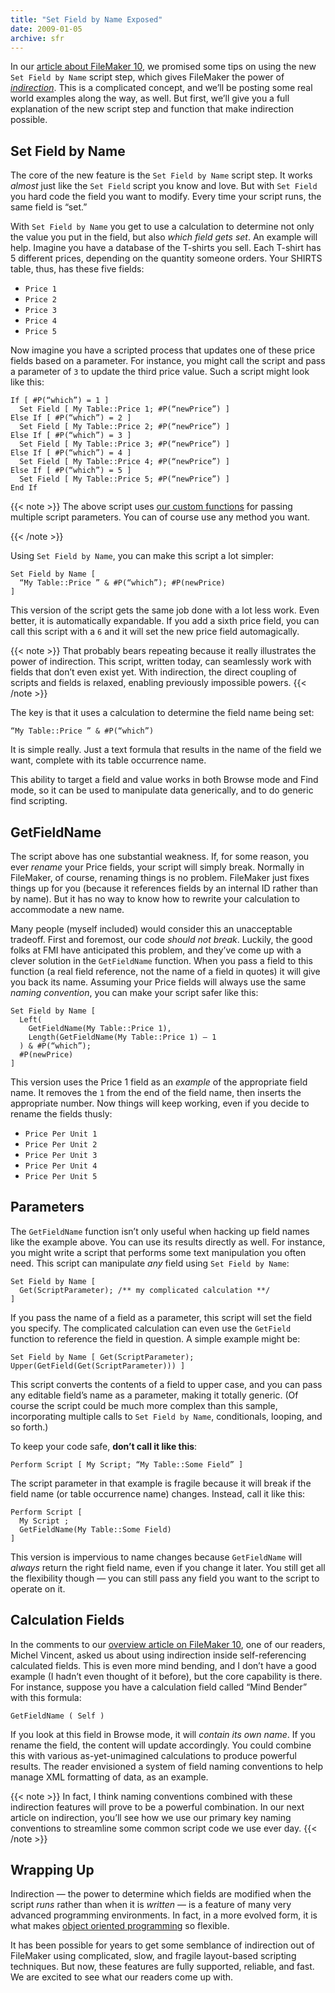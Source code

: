 ```yaml
---
title: "Set Field by Name Exposed"
date: 2009-01-05
archive: sfr
---
```


In our [article about FileMaker 10][fm10], we promised some tips on using the new `Set Field by Name` script step, which gives FileMaker the power of *[indirection][indirection]*. This is a complicated concept, and we’ll be posting some real world examples along the way, as well. But first, we’ll give you a full explanation of the new script step and function that make indirection possible.

[fm10]: ../welcome-filemaker-pro-10
[indirection]: http://en.wikipedia.org/wiki/Indirection

## Set Field by Name

The core of the new feature is the `Set Field by Name` script step. It works _almost_ just like the `Set Field` script you know and love. But with `Set Field` you hard code the field you want to modify. Every time your script runs, the same field is “set.”

With `Set Field by Name` you get to use a calculation to determine not only the value you put in the field, but also _which field gets set_. An example will help. Imagine you have a database of the T-shirts you sell. Each T-shirt has 5 different prices, depending on the quantity someone orders. Your SHIRTS table, thus, has these five fields:

* `Price 1`
* `Price 2`
* `Price 3`
* `Price 4`
* `Price 5`

Now imagine you have a scripted process that updates one of these price fields based on a parameter. For instance, you might call the script and pass a parameter of `3` to update the third price value. Such a script might look like this:

```
If [ #P(“which”) = 1 ]
  Set Field [ My Table::Price 1; #P(“newPrice”) ]
Else If [ #P(“which”) = 2 ]
  Set Field [ My Table::Price 2; #P(“newPrice”) ]
Else If [ #P(“which”) = 3 ]
  Set Field [ My Table::Price 3; #P(“newPrice”) ]
Else If [ #P(“which”) = 4 ]
  Set Field [ My Table::Price 4; #P(“newPrice”) ]
Else If [ #P(“which”) = 5 ]
  Set Field [ My Table::Price 5; #P(“newPrice”) ]
End If
```

{{< note >}}
The above script uses [our custom functions][params] for passing multiple script parameters. You can of course use any method you want.

[params]: http://sixfriedrice.com/wp/passing-multiple-parameters-to-scripts-advanced/
{{< /note >}}

Using `Set Field by Name`, you can make this script a lot simpler:

```
Set Field by Name [ 
  “My Table::Price ” & #P(“which”); #P(newPrice) 
]
```

This version of the script gets the same job done with a lot less work. Even better, it is automatically expandable. If you add a sixth price field, you can call this script with a `6` and it will set the new price field automagically.

{{< note >}}
That probably bears repeating because it really illustrates the power of indirection. This script, written today, can seamlessly work with fields that don’t even exist yet. With indirection, the direct coupling of scripts and fields is relaxed, enabling previously impossible powers.
{{< /note >}}

The key is that it uses a calculation to determine the field name being set:

```
“My Table::Price ” & #P(“which”)
```

It is simple really. Just a text formula that results in the name of the field we want, complete with its table occurrence name.

This ability to target a field and value works in both Browse mode and Find mode, so it can be used to manipulate data generically, and to do generic find scripting.

## GetFieldName

The script above has one substantial weakness. If, for some reason, you ever _rename_ your Price fields, your script will simply break. Normally in FileMaker, of course, renaming things is no problem. FileMaker just fixes things up for you (because it references fields by an internal ID rather than by name). But it has no way to know how to rewrite your calculation to accommodate a new name.

Many people (myself included) would consider this an unacceptable tradeoff. First and foremost, our code *should not break*. Luckily, the good folks at FMI have anticipated this problem, and they’ve come up with a clever solution in the `GetFieldName` function. When you pass a field to this function (a real field reference, not the name of a field in quotes) it will give you back its name. Assuming your Price fields will always use the same *naming convention*, you can make your script safer like this:

```
Set Field by Name [ 
  Left(
    GetFieldName(My Table::Price 1), 
    Length(GetFieldName(My Table::Price 1) – 1
  ) & #P(“which”); 
  #P(newPrice) 
]
```

This version uses the Price 1 field as an *example* of the appropriate field name. It removes the `1` from the end of the field name, then inserts the appropriate number. Now things will keep working, even if you decide to rename the fields thusly:

* `Price Per Unit 1`
* `Price Per Unit 2`
* `Price Per Unit 3`
* `Price Per Unit 4`
* `Price Per Unit 5`

## Parameters

The `GetFieldName` function isn’t only useful when hacking up field names like the example above. You can use its results directly as well. For instance, you might write a script that performs some text manipulation you often need. This script can manipulate *any* field using `Set Field by Name`:

```
Set Field by Name [ 
  Get(ScriptParameter); /** my complicated calculation **/ 
]
```

If you pass the name of a field as a parameter, this script will set the field you specify. The complicated calculation can even use the `GetField` function to reference the field in question. A simple example might be:

```
Set Field by Name [ Get(ScriptParameter); Upper(GetField(Get(ScriptParameter))) ]
```

This script converts the contents of a field to upper case, and you can pass any editable field’s name as a parameter, making it totally generic. (Of course the script could be much more complex than this sample, incorporating multiple calls to `Set Field by Name`, conditionals, looping, and so forth.)

To keep your code safe, **don’t call it like this**:

```
Perform Script [ My Script; “My Table::Some Field” ]
```

The script parameter in that example is fragile because it will break if the field name (or table occurrence name) changes. Instead, call it like this:

```
Perform Script [ 
  My Script ; 
  GetFieldName(My Table::Some Field)
]
```

This version is impervious to name changes because `GetFieldName` will *always* return the right field name, even if you change it later. You still get all the flexibility though — you can still pass any field you want to the script to operate on it.

## Calculation Fields

In the comments to our [overview article on FileMaker 10][fm10], one of our readers, Michel Vincent, asked us about using indirection inside self-referencing calculated fields. This is even more mind bending, and I don’t have a good example (I hadn’t even thought of it before), but the core capability is there. For instance, suppose you have a calculation field called “Mind Bender” with this formula:

```
GetFieldName ( Self )
```

If you look at this field in Browse mode, it will _contain its own name_. If you rename the field, the content will update accordingly. You could combine this with various as-yet-unimagined calculations to produce powerful results. The reader envisioned a system of field naming conventions to help manage XML formatting of data, as an example.

{{< note >}}
In fact, I think naming conventions combined with these indirection features will prove to be a powerful combination. In our next article on indirection, you’ll see how we use our primary key naming conventions to streamline some common script code we use ever day.
{{< /note >}}

## Wrapping Up

Indirection — the power to determine which fields are modified when the script *runs* rather than when it is *written* — is a feature of many very advanced programming environments. In fact, in a more evolved form, it is what makes [object oriented programming][oop] so flexible.

[oop]: http://en.wikipedia.org/wiki/Object+Oriented+Programming

It has been possible for years to get some semblance of indirection out of FileMaker using complicated, slow, and fragile layout-based scripting techniques. But now, these features are fully supported, reliable, and fast. We are excited to see what our readers come up with.
